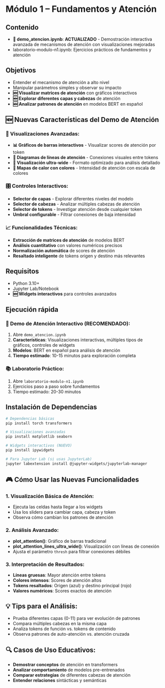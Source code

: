 # Módulo 1 – Fundamentos y Atención

## Contenido
- **🎯 demo_atencion.ipynb**: **ACTUALIZADO** - Demostración interactiva avanzada de mecanismos de atención con visualizaciones mejoradas
- laboratorio-modulo-n1.ipynb: Ejercicios prácticos de fundamentos y atención

## Objetivos
- Entender el mecanismo de atención a alto nivel
- Manipular parámetros simples y observar su impacto
- **🆕 Visualizar matrices de atención** con gráficos interactivos
- **🆕 Explorar diferentes capas y cabezas** de atención
- **🆕 Analizar patrones de atención** en modelos BERT en español

## 🆕 Nuevas Características del Demo de Atención

### 🎨 Visualizaciones Avanzadas:
- **📊 Gráficos de barras interactivos** - Visualizar scores de atención por token
- **🔗 Diagramas de líneas de atención** - Conexiones visuales entre tokens
- **🎯 Visualización ultra-wide** - Formato optimizado para análisis detallado
- **🌈 Mapas de calor con colores** - Intensidad de atención con escala de colores

### 🎛️ Controles Interactivos:
- **Selector de capas** - Explorar diferentes niveles del modelo
- **Selector de cabezas** - Analizar múltiples cabezas de atención
- **Selector de tokens** - Investigar atención desde cualquier token
- **Umbral configurable** - Filtrar conexiones de baja intensidad

### 📈 Funcionalidades Técnicas:
- **Extracción de matrices de atención** de modelos BERT
- **Análisis cuantitativo** con valores numéricos precisos
- **Normalización automática** de scores de atención
- **Resaltado inteligente** de tokens origen y destino más relevantes

## Requisitos
- Python 3.10+
- Jupyter Lab/Notebook
- **🆕 Widgets interactivos** para controles avanzados

## Ejecución rápida

### 🎯 Demo de Atención Interactivo (RECOMENDADO):
1. Abre `demo_atencion.ipynb`
2. **Características**: Visualizaciones interactivas, múltiples tipos de gráficos, controles de widgets
3. **Modelos**: BERT en español para análisis de atención
4. **Tiempo estimado**: 10-15 minutos para exploración completa

### 📚 Laboratorio Práctico:
1. Abre `laboratorio-modulo-n1.ipynb`
2. Ejercicios paso a paso sobre fundamentos
3. Tiempo estimado: 20-30 minutos

## Instalación de Dependencias

```bash
# Dependencias básicas
pip install torch transformers

# Visualizaciones avanzadas
pip install matplotlib seaborn

# Widgets interactivos (NUEVO)
pip install ipywidgets

# Para Jupyter Lab (si usas JupyterLab)
jupyter labextension install @jupyter-widgets/jupyterlab-manager
```

## 🎮 Cómo Usar las Nuevas Funcionalidades

### 1. Visualización Básica de Atención:
- Ejecuta las celdas hasta llegar a los widgets
- Usa los sliders para cambiar capa, cabeza y token
- Observa cómo cambian los patrones de atención

### 2. Análisis Avanzado:
- **plot_attention()**: Gráfico de barras tradicional
- **plot_attention_lines_ultra_wide()**: Visualización con líneas de conexión
- Ajusta el parámetro `thresh` para filtrar conexiones débiles

### 3. Interpretación de Resultados:
- **Líneas gruesas**: Mayor atención entre tokens
- **Colores intensos**: Scores de atención altos
- **Tokens resaltados**: Origen (azul) y destino principal (rojo)
- **Valores numéricos**: Scores exactos de atención

## 💡 Tips para el Análisis:
- Prueba diferentes capas (0-11) para ver evolución de patrones
- Compara múltiples cabezas en la misma capa
- Analiza tokens de función vs. tokens de contenido
- Observa patrones de auto-atención vs. atención cruzada

## 🔍 Casos de Uso Educativos:
- **Demostrar conceptos** de atención en transformers
- **Analizar comportamiento** de modelos pre-entrenados
- **Comparar estrategias** de diferentes cabezas de atención
- **Entender relaciones** sintácticas y semánticas

